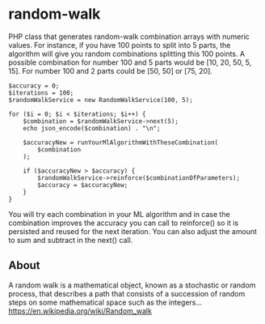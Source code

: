# random-walk
PHP class that generates random-walk combination arrays with numeric values. For instance, if you have 100 points to split into 5 parts, the algorithm will give you random combinations splitting this 100 points. A possible combination for number 100 and 5 parts would be [10, 20, 50, 5, 15]. For number 100 and 2 parts could be [50, 50] or [75, 20].

    $accuracy = 0;
    $iterations = 100;
    $randomWalkService = new RandomWalkService(100, 5);
    
    for ($i = 0; $i < $iterations; $i++) {
        $combination = $randomWalkService->next(5);
        echo json_encode($combination) . "\n";
        
        $accuracyNew = runYourMlAlgorithmWithTheseCombination(
            $combination
        );
        
        if ($accuracyNew > $accuracy) {
            $randomWalkService->reinforce($combinationOfParameters);
            $accuracy = $accuracyNew;
        }
    }

You will try each combination in your ML algorithm and in case the combination improves the accuracy you can call to reinforce() so it is persisted and reused for the next iteration. You can also adjust the amount to sum and subtract in the next() call.

## About

A random walk is a mathematical object, known as a stochastic or random process, that describes a path that consists of a succession of random steps on some mathematical space such as the integers... https://en.wikipedia.org/wiki/Random_walk
